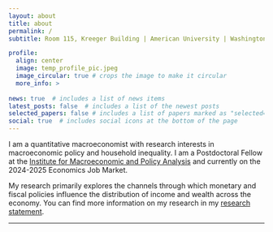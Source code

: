 ```yaml
---
layout: about
title: about
permalink: /
subtitle: Room 115, Kreeger Building | American University | Washington D.C. 20016

profile:
  align: center
  image: temp_profile_pic.jpeg
  image_circular: true # crops the image to make it circular
  more_info: >
    
news: true  # includes a list of news items
latest_posts: false  # includes a list of the newest posts
selected_papers: false # includes a list of papers marked as "selected={true}"
social: true  # includes social icons at the bottom of the page
---
```

I am a quantitative macroeconomist with research interests in macroeconomic policy and household inequality. I am a Postdoctoral Fellow at the [Institute for Macroeconomic and Policy Analysis](https://impa.american.edu/) and currently on the 2024-2025 Economics Job Market. 

My research primarily explores the channels through which monetary and fiscal policies influence the distribution of income and wealth across the economy. You can find more information on my research in my [research statement](/assets/pdf/ResearchStatement.pdf). 

<!-- I am passionate about teaching and strive to create an engaging and inclusive learning environment. 
To read more about my teaching philosophy, please see my [teaching statement](/assets/pdf/TeachingStatement.pdf). -->

---
